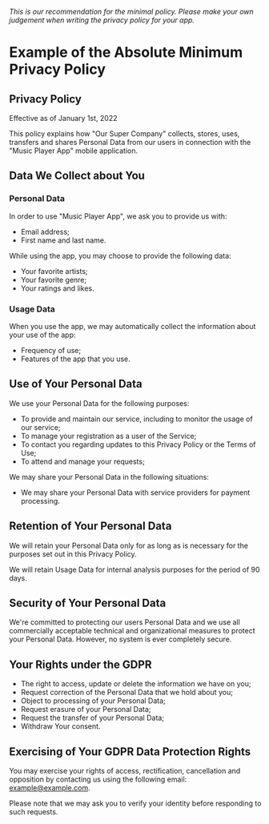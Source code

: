 _This is our recommendation for the minimal policy. Please make your own judgement when writing the privacy policy for your app._

# Example of the Absolute Minimum Privacy Policy

## Privacy Policy

Effective as of January 1st, 2022

This policy explains how "Our Super Company" collects, stores, uses, transfers and shares Personal Data from our users in connection with the "Music Player App" mobile application.

## Data We Collect about You

### Personal Data

In order to use "Music Player App", we ask you to provide us with:

- Email address;
- First name and last name.

While using the app, you may choose to provide the following data:

- Your favorite artists;
- Your favorite genre;
- Your ratings and likes.

### Usage Data

When you use the app, we may automatically collect the information about your use of the app:

- Frequency of use;
- Features of the app that you use.

## Use of Your Personal Data

We use your Personal Data for the following purposes:

- To provide and maintain our service, including to monitor the usage of our service;
- To manage your registration as a user of the Service;
- To contact you regarding updates to this Privacy Policy or the Terms of Use;
- To attend and manage your requests;

We may share your Personal Data in the following situations:

- We may share your Personal Data with service providers for payment processing.

## Retention of Your Personal Data

We will retain your Personal Data only for as long as is necessary for the purposes set out in this Privacy Policy.

We will retain Usage Data for internal analysis purposes for the period of 90 days.

## Security of Your Personal Data

We're committed to protecting our users Personal Data and we use all commercially acceptable technical and organizational measures to protect your Personal Data. However, no system is ever completely secure.

## Your Rights under the GDPR

- The right to access, update or delete the information we have on you;
- Request correction of the Personal Data that we hold about you;
- Object to processing of your Personal Data;
- Request erasure of your Personal Data;
- Request the transfer of your Personal Data;
- Withdraw Your consent.

## Exercising of Your GDPR Data Protection Rights

You may exercise your rights of access, rectification, cancellation and opposition by contacting us using the following email: example@example.com.

Please note that we may ask you to verify your identity before responding to such requests.
